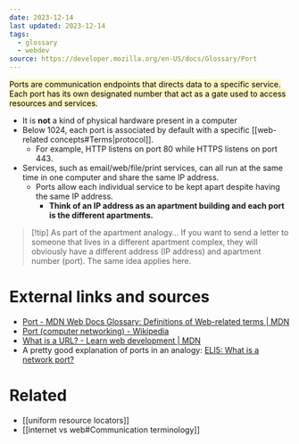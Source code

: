 ```yaml
---
date: 2023-12-14
last updated: 2023-12-14
tags:
  - glossary
  - webdev
source: https://developer.mozilla.org/en-US/docs/Glossary/Port
---
```


<mark style="background: #FFF3A3A6;">Ports are communication endpoints that directs data to a specific service. Each port has its own designated number that act as a gate used to access resources and services.</mark>

- It is **not** a kind of physical hardware present in a computer
- Below 1024, each port is associated by default with a specific [[web-related concepts#Terms|protocol]].
	- For example, HTTP listens on port 80 while HTTPS listens on port 443.
- Services, such as email/web/file/print services, can all run at the same time in one computer and share the same IP address.
	- Ports allow each individual service to be kept apart despite having the same IP address.
		- **Think of an IP address as an apartment building and each port is the different apartments.**

> [!tip] As part of the apartment analogy…
> If you want to send a letter to someone that lives in a different apartment complex, they will obviously have a different address (IP address) and apartment number (port). The same idea applies here.

# External links and sources
- [Port - MDN Web Docs Glossary: Definitions of Web-related terms | MDN](https://developer.mozilla.org/en-US/docs/Glossary/Port)
- [Port (computer networking) - Wikipedia](https://en.wikipedia.org/wiki/Port_(computer_networking))
- [What is a URL? - Learn web development | MDN](https://developer.mozilla.org/en-US/docs/Learn/Common_questions/Web_mechanics/What_is_a_URL#authority)
- A pretty good explanation of ports in an analogy: [ELI5: What is a network port?](https://www.reddit.com/r/explainlikeimfive/comments/zx7osk/comment/j1yuiea/?utm_source=share&utm_medium=web2x&context=3)
# Related
- [[uniform resource locators]]
- [[internet vs web#Communication terminology]]